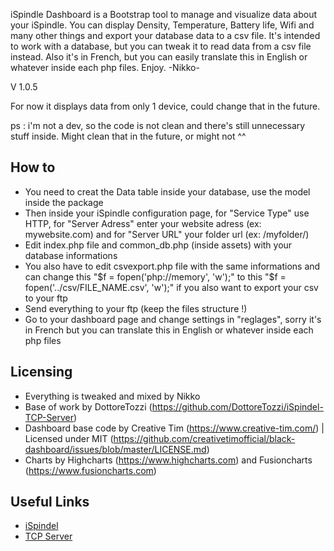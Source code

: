 iSpindle Dashboard is a Bootstrap tool to manage and visualize data about your iSpindle.
You can display Density, Temperature, Battery life, Wifi and many other things and export your database data to a csv file.
It's intended to work with a database, but you can tweak it to read data from a csv file instead.
Also it's in French, but you can easily translate this in English or whatever inside each php files.
Enjoy. -Nikko-

V 1.0.5

For now it displays data from only 1 device, could change that in the future.

ps : i'm not a dev, so the code is not clean and there's still unnecessary stuff inside.
Might clean that in the future, or might not ^^

## How to

- You need to creat the Data table inside your database, use the model inside the package
- Then inside your iSpindle configuration page, for "Service Type" use HTTP, for "Server Adress" enter your website adress (ex: mywebsite.com) and for "Server URL" your folder url (ex: /myfolder/)
- Edit index.php file and common_db.php (inside assets) with your database informations
- You also have to edit csvexport.php file with the same informations and can change this "$f = fopen('php://memory', 'w');" to this "$f = fopen('../csv/FILE_NAME.csv', 'w');" if you also want to export your csv to your ftp
- Send everything to your ftp  (keep the files structure !)
- Go to your dashboard page and change settings in "reglages", sorry it's in French but you can translate this in English or whatever inside each php files


## Licensing

- Everything is tweaked and mixed by Nikko
- Base of work by DottoreTozzi (https://github.com/DottoreTozzi/iSpindel-TCP-Server)
- Dashboard base code by Creative Tim (https://www.creative-tim.com/)
  | Licensed under MIT (https://github.com/creativetimofficial/black-dashboard/issues/blob/master/LICENSE.md)
- Charts by Highcharts (https://www.highcharts.com) and Fusioncharts (https://www.fusioncharts.com)


## Useful Links

- [iSpindel](https://github.com/universam1/iSpindel)
- [TCP Server](https://github.com/DottoreTozzi/iSpindel-TCP-Server)


